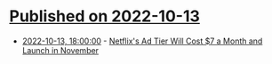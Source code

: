 # [Published on 2022-10-13](index.md)

* [2022-10-13, 18:00:00](https://entertainment.slashdot.org/story/22/10/13/1726213/netflixs-ad-tier-will-cost-7-a-month-and-launch-in-november?utm_source=rss1.0mainlinkanon&utm_medium=feed) - [Netflix's Ad Tier Will Cost $7 a Month and Launch in November](https://entertainment.slashdot.org/story/22/10/13/1726213/netflixs-ad-tier-will-cost-7-a-month-and-launch-in-november?utm_source=rss1.0mainlinkanon&utm_medium=feed)
